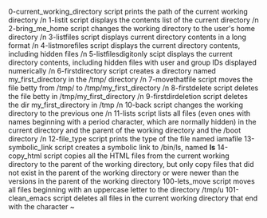 0-current_working_directory script prints the path of the current working directory /n
1-listit script displays the contents list of the current directory /n
2-bring_me_home script changes the working directory to the user's home directory /n
3-listfiles script displays current directory contents in a long format /n
4-listmorefiles script displays the current directory contents, including hidden files /n
5-listfilesdigitonly scipt displays the current directory contents, including hidden files with user and group IDs displayed numerically /n
6-firstdirectory script creates a directory named my_first_directory in the /tmp/ directory /n
7-movethatfile script moves the file betty from /tmp/ to /tmp/my_first_directory /n
8-firstdelete script deletes the file betty in /tmp/my_first_directory /n
9-firstdirdeletion script deletes the dir my_first_directory in /tmp /n
10-back script changes the working directory to the previous one /n
11-lists script  lists all files (even ones with names beginning with a period character, which are normally hidden) in the current directory and the parent of the working directory and the /boot directory /n
12-file_type script prints the type of the file named iamafile
13-symbolic_link script creates a symbolic link to /bin/ls, named __ls__
14-copy_html script copies all the HTML files from the current working directory to the parent of the working directory, but only copy files that did not exist in the parent of the working directory or were newer than the versions in the parent of the working directory
100-lets_move script moves all files beginning with an uppercase letter to the directory /tmp/u
101-clean_emacs script deletes all files in the current working directory that end with the character ~
